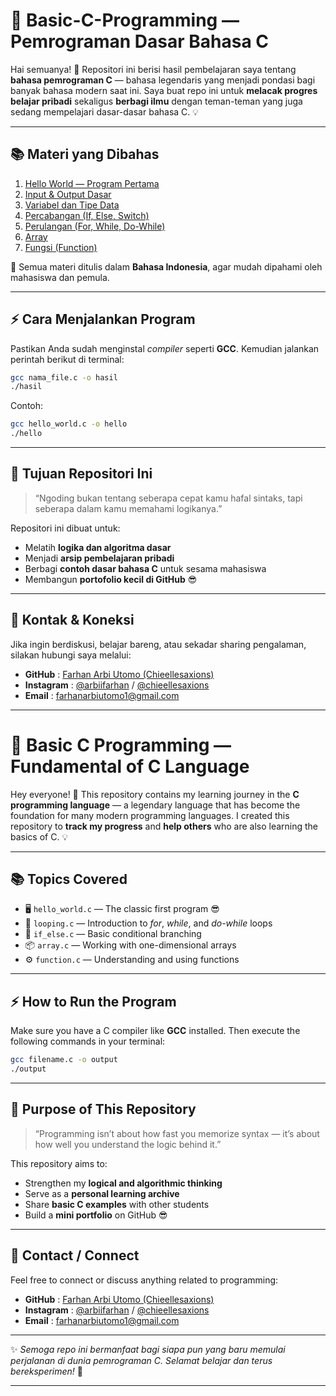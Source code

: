 

# 🧠 **Basic-C-Programming — Pemrograman Dasar Bahasa C**

Hai semuanya! 👋
Repositori ini berisi hasil pembelajaran saya tentang **bahasa pemrograman C** — bahasa legendaris yang menjadi pondasi bagi banyak bahasa modern saat ini.
Saya buat repo ini untuk **melacak progres belajar pribadi** sekaligus **berbagi ilmu** dengan teman-teman yang juga sedang mempelajari dasar-dasar bahasa C. 💡

---

## 📚 **Materi yang Dibahas**

1. [Hello World — Program Pertama](src/hello_world.md)
2. [Input & Output Dasar](src/input_output.md)
3. [Variabel dan Tipe Data](src/Variabel-Tipe-Data.md)
4. [Percabangan (If, Else, Switch)](src/Percabangan%28If,Else,Switch%29.md)
5. [Perulangan (For, While, Do-While)](src/looping.md)
6. [Array](src/array.md)
7. [Fungsi (Function)](src/function.md)

📘 Semua materi ditulis dalam **Bahasa Indonesia**, agar mudah dipahami oleh mahasiswa dan pemula.

---

## ⚡ **Cara Menjalankan Program**

Pastikan Anda sudah menginstal *compiler* seperti **GCC**.
Kemudian jalankan perintah berikut di terminal:

```bash
gcc nama_file.c -o hasil
./hasil
```

Contoh:

```bash
gcc hello_world.c -o hello
./hello
```

---

## 🧠 **Tujuan Repositori Ini**

> “Ngoding bukan tentang seberapa cepat kamu hafal sintaks, tapi seberapa dalam kamu memahami logikanya.”

Repositori ini dibuat untuk:

* Melatih **logika dan algoritma dasar**
* Menjadi **arsip pembelajaran pribadi**
* Berbagi **contoh dasar bahasa C** untuk sesama mahasiswa
* Membangun **portofolio kecil di GitHub** 😎

---

## 🧩 **Kontak & Koneksi**

Jika ingin berdiskusi, belajar bareng, atau sekadar sharing pengalaman, silakan hubungi saya melalui:

* **GitHub** : [Farhan Arbi Utomo (Chieellesaxions)](https://github.com/Chieellesaxions)
* **Instagram** : [@arbiifarhan](https://instagram.com/arbiifarhan) / [@chieellesaxions](https://instagram.com/chieellesaxions)
* **Email** : [farhanarbiutomo1@gmail.com](mailto:farhanarbiutomo1@gmail.com)

---

# 🚀 **Basic C Programming — Fundamental of C Language**

Hey everyone! 👋
This repository contains my learning journey in the **C programming language** — a legendary language that has become the foundation for many modern programming languages.
I created this repository to **track my progress** and **help others** who are also learning the basics of C. 💡

---

## 📚 **Topics Covered**

* 🖥️ `hello_world.c` — The classic first program 😎
* 🔁 `looping.c` — Introduction to *for*, *while*, and *do-while* loops
* 🧩 `if_else.c` — Basic conditional branching
* 📦 `array.c` — Working with one-dimensional arrays
* ⚙️ `function.c` — Understanding and using functions

---

## ⚡ **How to Run the Program**

Make sure you have a C compiler like **GCC** installed.
Then execute the following commands in your terminal:

```bash
gcc filename.c -o output
./output
```

---

## 🧠 **Purpose of This Repository**

> “Programming isn’t about how fast you memorize syntax — it’s about how well you understand the logic behind it.”

This repository aims to:

* Strengthen my **logical and algorithmic thinking**
* Serve as a **personal learning archive**
* Share **basic C examples** with other students
* Build a **mini portfolio** on GitHub 😎

---

## 🧩 **Contact / Connect**

Feel free to connect or discuss anything related to programming:

* **GitHub** : [Farhan Arbi Utomo (Chieellesaxions)](https://github.com/Chieellesaxions)
* **Instagram** : [@arbiifarhan](https://instagram.com/arbiifarhan) / [@chieellesaxions](https://instagram.com/chieellesaxions)
* **Email** : [farhanarbiutomo1@gmail.com](mailto:farhanarbiutomo1@gmail.com)

---

✨ *Semoga repo ini bermanfaat bagi siapa pun yang baru memulai perjalanan di dunia pemrograman C. Selamat belajar dan terus bereksperimen!* 🚀

---

